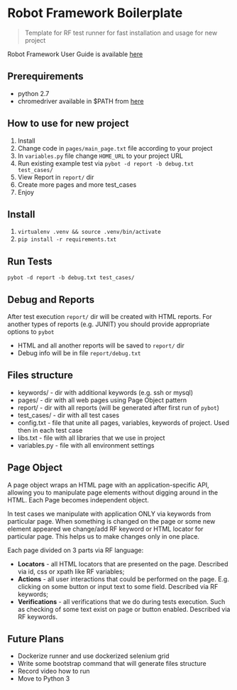 # Robot Framework Boilerplate

> Template for RF test runner for fast installation and usage for new project

Robot Framework User Guide is available [here](http://robotframework.org/robotframework/2.8.6/RobotFrameworkUserGuide.html)

## Prerequirements

- python 2.7
- chromedriver available in $PATH from [here](http://chromedriver.chromium.org/)

## How to use for new project

1. Install
2. Change code in `pages/main_page.txt` file according to your project
3. In `variables.py` file change `HOME_URL` to your project URL
4. Run existing example test via `pybot -d report -b debug.txt test_cases/`
5. View Report in `report/` dir
6. Create more pages and more test_cases
7. Enjoy

## Install

1. `virtualenv .venv && source .venv/bin/activate`
2. `pip install -r requirements.txt`

## Run Tests
`pybot -d report -b debug.txt test_cases/`

## Debug and Reports 

After test execution `report/` dir will be created with HTML reports. For another types of reports (e.g. JUNIT) you should provide appropriate options to `pybot`

- HTML and all another reports will be saved to `report/` dir
- Debug info will be in file `report/debug.txt`

## Files structure

* keywords/ - dir with additional keywords (e.g. ssh or mysql)
* pages/ - dir with all web pages using Page Object pattern
* report/ - dir with all reports (will be generated after first run of `pybot`)
* test_cases/ - dir with all test cases
* config.txt - file that unite all pages, variables, keywords of project. Used then in each test case
* libs.txt - file with all libraries that we use in project
* variables.py - file with all environment settings

## Page Object

A page object wraps an HTML page with an application-specific API, allowing you to manipulate page elements without digging around in the HTML. Each Page becomes independent object.

In test cases we manipulate with application ONLY via keywords from particular page. When something is changed on the page or some new element appeared we change/add RF keyword or HTML locator for particular page. This helps us to make changes only in one place.

Each page divided on 3 parts via RF language:

- **Locators** - all HTML locators that are presented on the page. Described via id, css or xpath like RF variables;
- **Actions** - all user interactions that could be performed on the page. E.g. clicking on some button or input text to some field. Described via RF keywords;
- **Verifications** - all verifications that we do during tests execution. Such as checking of some text exist on page or button enabled. Described via RF keywords.

## Future Plans

- Dockerize runner and use dockerized selenium grid
- Write some bootstrap command that will generate files structure
- Record video how to run
- Move to Python 3


